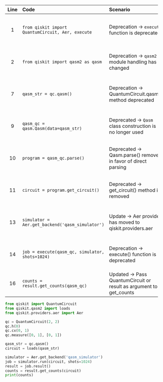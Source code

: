 | Line | Code | Scenario | Reference | Artifact | Refactoring |
| :--: | :--- | :------- | :-------: | :------- | :---------- |
| 1 | `from qiskit import QuantumCircuit, Aer, execute` | Deprecation -> `execute` function is deprecated | qrn_notax_ddbb--6c63296a-b5e2-442c-bbbf-cd2a7c2ec0e7 | execute | Remove all usage of `execute`; use circuit.run or backend.run |
| 2 | `from qiskit import qasm2 as qasm` | Deprecation -> `qasm2` module handling has changed | qrn_notax_ddbb--aabdd963-2e6f-4042-bdf9-986f8ca7e57e | qasm2 | Use `from qiskit.qasm2 import loads` to parse QASM, remove Qasm class usage |
| 7 | `qasm_str = qc.qasm()` | Deprecation -> QuantumCircuit.qasm() method deprecated | qrn_notax_ddbb--28cf65fe-bf9d-4e35-9c2b-083c7e4a98a7 | QuantumCircuit.qasm | Instead, use `qc.qasm_qobj()` or directly serialize if appropriate |
| 9 | `qasm_qc = qasm.Qasm(data=qasm_str)` | Deprecated -> `Qasm` class construction is no longer used | qrn_notax_ddbb--aabdd963-2e6f-4042-bdf9-986f8ca7e57e | qasm.Qasm | Use `loads(qasm_str)` to obtain a QuantumCircuit from QASM string |
| 10 | `program = qasm_qc.parse()` | Deprecated -> Qasm.parse() removed in favor of direct parsing | qrn_notax_ddbb--aabdd963-2e6f-4042-bdf9-986f8ca7e57e | qasm.Qasm.parse | Use result of `loads(qasm_str)` directly as a circuit |
| 11 | `circuit = program.get_circuit()` | Deprecated -> get_circuit() method is removed | qrn_notax_ddbb--aabdd963-2e6f-4042-bdf9-986f8ca7e57e | program.get_circuit | Expect `loads(qasm_str)` to return a QuantumCircuit directly |
| 13 | `simulator = Aer.get_backend('qasm_simulator')` | Update -> Aer provider has moved to qiskit.providers.aer | qrn_notax_ddbb--444dfe7c-9c76-43b6-bc44-232f2a765d4b | Aer.get_backend | `from qiskit.providers.aer import Aer` |
| 14 | `job = execute(qasm_qc, simulator, shots=1024)` | Deprecation -> execute() function is deprecated | qrn_notax_ddbb--6c63296a-b5e2-442c-bbbf-cd2a7c2ec0e7 | execute | Use `simulator.run(circuit, shots=1024)` |
| 16 | `counts = result.get_counts(qasm_qc)` | Updated -> Pass QuantumCircuit or result as argument to get_counts | IK | result.get_counts | Use `counts = result.get_counts(circuit)` |

```python
from qiskit import QuantumCircuit
from qiskit.qasm2 import loads
from qiskit.providers.aer import Aer

qc = QuantumCircuit(2, 2)
qc.h(0)
qc.cx(0, 1)
qc.measure([0, 1], [0, 1])

qasm_str = qc.qasm()
circuit = loads(qasm_str)

simulator = Aer.get_backend('qasm_simulator')
job = simulator.run(circuit, shots=1024)
result = job.result()
counts = result.get_counts(circuit)
print(counts)
```